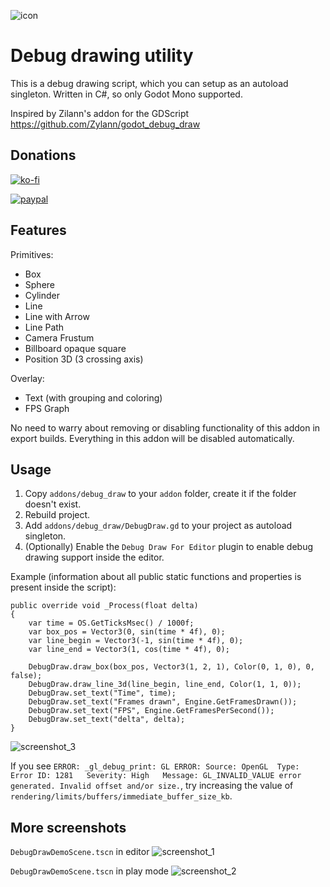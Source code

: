 ![icon](icon.png)

# Debug drawing utility

This is a debug drawing script, which you can setup as an autoload singleton. Written in C#, so only Godot Mono supported.

Inspired by Zilann's addon for the GDScript https://github.com/Zylann/godot_debug_draw

## Donations

[![ko-fi](https://ko-fi.com/img/githubbutton_sm.svg)](https://ko-fi.com/I2I53VZ2D)

[![paypal](https://www.paypalobjects.com/en_US/i/btn/btn_donateCC_LG.gif)](https://paypal.me/dmitriysalnikov)

## Features

Primitives:

* Box
* Sphere
* Cylinder
* Line
* Line with Arrow
* Line Path
* Camera Frustum
* Billboard opaque square
* Position 3D (3 crossing axis)

Overlay:

* Text (with grouping and coloring)
* FPS Graph

No need to warry about removing or disabling functionality of this addon in export builds. Everything in this addon will be disabled automatically.

## Usage

1. Copy `addons/debug_draw` to your `addon` folder, create it if the folder doesn't exist.
1. Rebuild project.
1. Add `addons/debug_draw/DebugDraw.gd` to your project as autoload singleton.
1. (Optionally) Enable the `Debug Draw For Editor` plugin to enable debug drawing support inside the editor.

Example (information about all public static functions and properties is present inside the script):

```
public override void _Process(float delta)
{
    var time = OS.GetTicksMsec() / 1000f;
    var box_pos = Vector3(0, sin(time * 4f), 0);
    var line_begin = Vector3(-1, sin(time * 4f), 0);
    var line_end = Vector3(1, cos(time * 4f), 0);

    DebugDraw.draw_box(box_pos, Vector3(1, 2, 1), Color(0, 1, 0), 0, false);
    DebugDraw.draw_line_3d(line_begin, line_end, Color(1, 1, 0));
    DebugDraw.set_text("Time", time);
    DebugDraw.set_text("Frames drawn", Engine.GetFramesDrawn());
    DebugDraw.set_text("FPS", Engine.GetFramesPerSecond());
    DebugDraw.set_text("delta", delta);
}
```

![screenshot_3](screenshots/screenshot_3.png)

If you see `ERROR: _gl_debug_print: GL ERROR: Source: OpenGL  Type: Error ID: 1281   Severity: High   Message: GL_INVALID_VALUE error generated. Invalid offset and/or size.`, try increasing the value of `rendering/limits/buffers/immediate_buffer_size_kb`.

## More screenshots

`DebugDrawDemoScene.tscn` in editor
![screenshot_1](screenshots/screenshot_1.png)

`DebugDrawDemoScene.tscn` in play mode
![screenshot_2](screenshots/screenshot_2.png)

